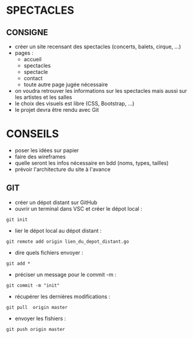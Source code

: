 # SPECTACLES

## CONSIGNE

- créer un site recensant des spectacles (concerts, balets, cirque, ...)
- pages :
    - accueil
    - spectacles
    - spectacle
    - contact
    - toute autre page jugée nécessaire
- on voudra retrouver les informations sur les spectacles mais aussi sur les artistes et les salles
- le choix des visuels est libre (CSS, Bootstrap, ...)
- le projet devra être rendu avec Git

# CONSEILS

- poser les idées sur papier
- faire des wireframes
- quelle seront les infos nécessaire en bdd (noms, types, tailles)
- prévoir l'architecture du site à l'avance

## GIT

- créer un dépot distant sur GitHub
- ouvrir un terminal dans VSC et créer le dépot local :
```
git init
```
- lier le dépot local au dépot distant :
```
git remote add origin lien_du_depot_distant.go
```
- dire quels fichiers envoyer :
```
git add *
```
- préciser un message pour le commit -m :
```
git commit -m "init"
```
- récupérer les dernières modifications :
```
git pull  origin master
```
- envoyer les fishiers :
```
git push origin master
```

